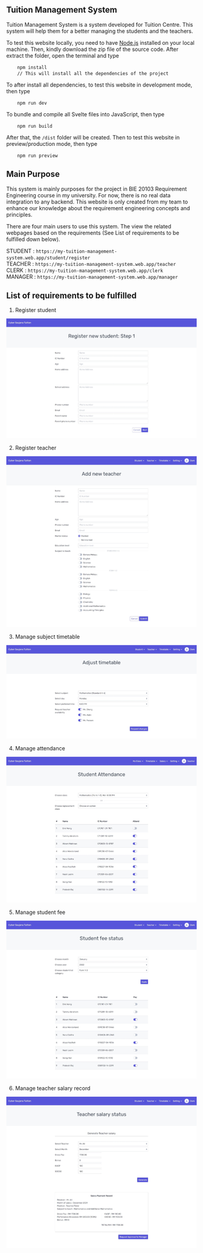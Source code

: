 ## **Tuition Management System**
Tuition Management System is a system developed for Tuition Centre. This system will help them for a better managing the students and the teachers.   

To test this website locally, you need to have [Node.js](https://nodejs.org/en/) installed on your local machine. Then, kindly download the zip file of the source code. After extract the folder, open the terminal and type

```Shell
	npm install
	// This will install all the dependencies of the project
```


To after install all dependencies, to test this website in development mode, then type

```Shell
  	npm run dev
```


To bundle and compile all Svelte files into JavaScript, then type

```Shell
  	npm run build
```


After that, the `/dist` folder will be created. Then to test this website in preview/production mode, then type

```Shell
  	npm run preview
```


## **Main Purpose**
This system is mainly purposes for the project in BIE 20103 Requirement Engineering course in my university. For now, there is no real data integration to any backend. This website is only created from my team to enhance our knowledge about the requirement engineering concepts and principles.     


There are four main users to use this system. The view the related webpages based on the requirements (See List of requirements to be fulfilled down below).      

STUDENT : `https://my-tuition-management-system.web.app/student/register`       
TEACHER : `https://my-tuition-management-system.web.app/teacher`        
CLERK : `https://my-tuition-management-system.web.app/clerk`       
MANAGER : `https://my-tuition-management-system.web.app/manager`


## **List of requirements to be fulfilled**     

1. Register student   

![Register student](banners/banner1.jpeg)    

2. Register teacher     

![Register teacher](banners/banner2.jpeg)      

3. Manage subject timetable      

![Manage subject timetable](banners/banner3.jpeg)      


4. Manage attendance      

![Manage attendance](banners/banner4.jpeg)      

5. Manage student fee     

![Manage student fee](banners/banner5.jpeg)     

6. Manage teacher salary record     

![Manage teacher salary record](banners/banner6.jpeg)     
